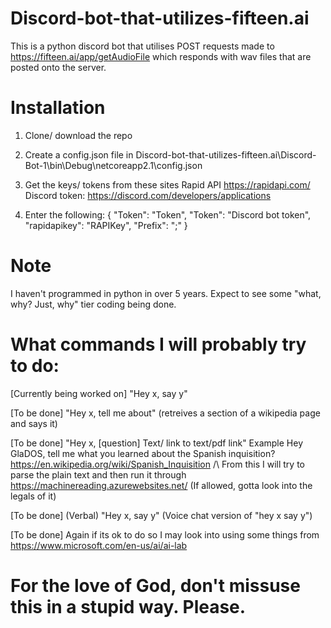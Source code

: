 # Discord-bot-that-utilizes-fifteen.ai
This is a python discord bot that utilises POST requests made to https://fifteen.ai/app/getAudioFile which responds with wav files that are posted onto the server.

# Installation 
1. Clone/ download the repo
2. Create a config.json file in Discord-bot-that-utilizes-fifteen.ai\Discord-Bot-1\bin\Debug\netcoreapp2.1\config.json

3. Get the keys/ tokens from these sites
Rapid API https://rapidapi.com/ Discord token: https://discord.com/developers/applications
4. Enter the following: 
  {
  "Token": "Token",
  "Token": "Discord bot token",
  "rapidapikey": "RAPIKey",
  "Prefix": ";"
  }


# Note
I haven't programmed in python in over 5 years. Expect to see some "what, why? Just, why" tier coding being done.

# What commands I will probably try to do:

[Currently being worked on] "Hey x, say y"

[To be done] "Hey x, tell me about" (retreives a section of a wikipedia page and says it)

[To be done] "Hey x, [question] Text/ link to text/pdf link" 
Example Hey GlaDOS, tell me what you learned about the Spanish inquisition? https://en.wikipedia.org/wiki/Spanish_Inquisition
/\ From this I will try to parse the plain text and then run it through https://machinereading.azurewebsites.net/ (If allowed, gotta look into the legals of it)


[To be done] (Verbal) "Hey x, say y" (Voice chat version of "hey x say y")

[To be done] Again if its ok to do so I may look into using some things from https://www.microsoft.com/en-us/ai/ai-lab


# For the love of God, don't missuse this in a stupid way. Please.


